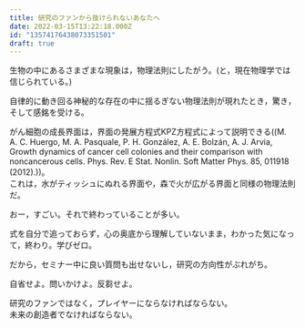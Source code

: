 ```yaml
---
title: 研究のファンから抜けられないあなたへ
date: 2022-03-15T13:22:18.000Z
id: "13574176438073351501"
draft: true
---
```

生物の中にあるさまざまな現象は，物理法則にしたがう。(と，現在物理学では信じられている。)

自律的に動き回る神秘的な存在の中に揺るぎない物理法則が現れたとき，驚き，そして感銘を受ける。

がん細胞の成長界面は，界面の発展方程式KPZ方程式によって説明できる((M. A. C. Huergo, M. A. Pasquale, P. H. González, A. E. Bolzán, A. J. Arvia, Growth dynamics of cancer cell colonies and their comparison with noncancerous cells. Phys. Rev. E Stat. Nonlin. Soft Matter Phys. 85, 011918 (2012).))。  
これは，水がティッシュにぬれる界面や，森で火が広がる界面と同様の物理法則だ。

おー，すごい。それで終わっていることが多い。

式を自分で追っておらず，心の奥底から理解していないまま，わかった気になって，終わり。学びゼロ。

だから，セミナー中に良い質問も出せないし，研究の方向性がぶれがち。

自省せよ。問いかけよ。反芻せよ。

研究のファンではなく，プレイヤーにならなければならない。  
未来の創造者でなければならない。

